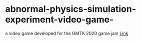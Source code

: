 # abnormal-physics-simulation-experiment-video-game-
a video game developed for the GMTK 2020 game jam
[Link](https://megamicro.itch.io/abnormal-physics-simulation-experiment)
